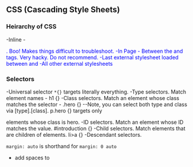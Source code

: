 ## CSS (Cascading Style Sheets)

### Heirarchy of CSS
-Inline - <p style= "color:blue;">. Boo! Makes things difficult to troubleshoot.
-In Page - Between the <head> and </head> tags. Very hacky. Do not recommend.
-Last external stylesheet loaded between <head> and </head>
-All other external stylesheets

### Selectors
-Universal selector `*{}` targets literally everything.
-Type selectors. Match element names - h1 {} 
-Class selectors. Match an element whose class matches the selector - .hero {}
--Note, you can select both type and class via [type].[class]. p.hero {} targets only <p> elements whose class is hero.
-ID selectors. Match an element whose ID matches the value. #introduction {}
-Child selectors. Match elements that are children of elements. li>a {}
-Descendant selectors.

`margin: auto` is shorthand for `margin: 0 auto`
- add spaces to 